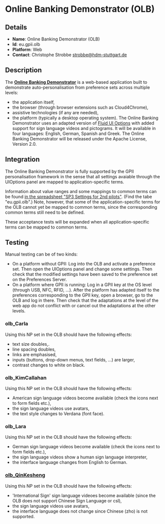 # Online Banking Demonstrator (OLB)

## Details

* __Name__: Online Banking Demonstrator (OLB)
* __Id__: eu.gpii.olb
* __Platform__: Web
* __Contact__: Christophe Strobbe <strobbe@hdm-stuttgart.de>

## Description
The __[Online Banking Demonstrator](http://gpii.eu/olb/)__ is a web-based application built to demonstrate
auto-personalisation from preference sets across multiple levels:
 * the application itself,
 * the browser (through browser extensions such as Cloud4Chrome),
 * assistive technologies (if any are needed),
 * the platform (typically a desktop operating system).
The Online Banking Demonstrator uses an adapted version of
[Fluid UI Options](http://wiki.fluidproject.org/display/Infusion14/UI+Options)
with added support for sign language videos and pictograms.
It will be available in four languages: English, German, Spanish and Greek.
The Online Banking Demonstrator will be released under the Apache License, Version 2.0.

## Integration
The Online Banking Demonstrator is fully supported by the GPII personalisation framework
in the sense that all settings avaiable through the UIOptions panel are mapped to application-specific terms.

Information about value ranges and some mappings to common terms can be found [in the spreadsheet "SP3 Settings for 2nd pilots"](https://docs.google.com/spreadsheet/ccc?key=0AppduB_JZh5EdDRYT1pmOTc5eUpNbkpMckhacUVxWXc&usp=drive_web#gid=31).
(Find the tabe "eu.gpii.olb".)
Note, however, that some of the application-specific terms for the OLB cannot yet be mapped to common terms, since the corresponding common terms still need to be defined.

These acceptance tests will be expanded when all application-specific terms can be mapped to common terms.

## Testing
Manual testing can be of two kinds:
 * On a platform without GPII: Log into the OLB and activate a preference set. Then open the UIOptions panel and change some settings.
 Then check that the modified settings have been saved to the preference set on the Preferences Server.
 * On a platform where GPII is running: Log in a GPII key at the OS level (through USB, NFC, RFID, ...). 
 After the platform has adapted itself to the preferences corresponding to the GPII key, open a browser, go to the OLB and log in there.
 Then check that the adaptations at the level of the web app do not conflict with or cancel out the adaptations at the other levels.

### olb_Carla

Using this NP set in the OLB should have the following effects:

* text size doubles,.
* line spacing doubles,
* links are emphasised,
* inputs (buttons, drop-down menus, text fields, ...) are larger,
* contrast changes to white on black.

### olb_KimCallahan

Using this NP set in the OLB should have the following effects:

* American sign language videos become available (check the icons next to form fields etc.),
* the sign language videos use avatars,
* the text style changes to Verdana (font face).

### olb_Lara

Using this NP set in the OLB should have the following effects:

* German sign language videos become available (check the icons next to form fields etc.),
* the sign language videos show a human sign language interpreter,
* the interface language changes from English to German.

### [olb_QinKesheng](https://zh.wikipedia.org/wiki/%E6%AC%BD%E5%8F%AF%E8%81%96)

Using this NP set in the OLB should have the following effects:

* 'International Sign' sign language videoes become available (since the OLB does not support Chinese Sign Language or csl),
* the sign language videos use avatars,
* the interface language does not change since Chinese (zho) is not supported.
